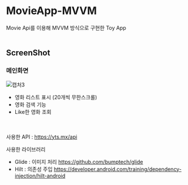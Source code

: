# MovieApp-MVVM
Movie Api를 이용해 MVVM 방식으로 구현한 Toy App  
<br>
## ScreenShot

### 메인화면

![캡처3](https://user-images.githubusercontent.com/38305511/143040141-fc3ca3f7-b735-4622-875b-8638f755fdef.PNG)
- 영화 리스트 표시 (20개씩 무한스크롤)
- 영화 검색 기능
- Like한 영화 조회



<br><br>사용한 API : https://yts.mx/api

사용한 라이브러리
- Glide : 이미지 처리
          https://github.com/bumptech/glide
- Hilt : 의존성 주입
         https://developer.android.com/training/dependency-injection/hilt-android
